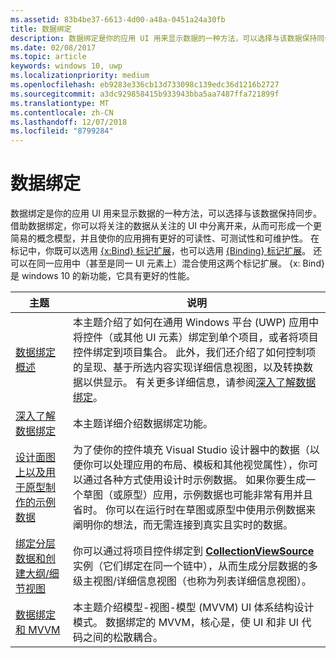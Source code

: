 ```yaml
---
ms.assetid: 83b4be37-6613-4d00-a48a-0451a24a30fb
title: 数据绑定
description: 数据绑定是你的应用 UI 用来显示数据的一种方法，可以选择与该数据保持同步。
ms.date: 02/08/2017
ms.topic: article
keywords: windows 10, uwp
ms.localizationpriority: medium
ms.openlocfilehash: eb9283e336cb13d733098c139edc36d1216b2727
ms.sourcegitcommit: a3dc929858415b933943bba5aa7487ffa721899f
ms.translationtype: MT
ms.contentlocale: zh-CN
ms.lasthandoff: 12/07/2018
ms.locfileid: "8799284"
---
```

# <a name="data-binding"></a>数据绑定

数据绑定是你的应用 UI 用来显示数据的一种方法，可以选择与该数据保持同步。 借助数据绑定，你可以将关注的数据从关注的 UI 中分离开来，从而可形成一个更简易的概念模型，并且使你的应用拥有更好的可读性、可测试性和可维护性。 在标记中，你既可以选用 [{x:Bind} 标记扩展](https://msdn.microsoft.com/library/windows/apps/Mt204783)，也可以选用 [{Binding} 标记扩展](https://msdn.microsoft.com/library/windows/apps/Mt204782)。 还可以在同一应用中（甚至是同一 UI 元素上）混合使用这两个标记扩展。 {x: Bind} 是 windows 10 的新功能，它具有更好的性能。

| 主题 | 说明 |
|-------|-------------|
| [数据绑定概述](data-binding-quickstart.md) | 本主题介绍了如何在通用 Windows 平台 (UWP) 应用中将控件（或其他 UI 元素）绑定到单个项目，或者将项目控件绑定到项目集合。 此外，我们还介绍了如何控制项的呈现、基于所选内容实现详细信息视图，以及转换数据以供显示。 有关更多详细信息，请参阅[深入了解数据绑定](data-binding-in-depth.md)。 | 
| [深入了解数据绑定](data-binding-in-depth.md) | 本主题详细介绍数据绑定功能。 |
| [设计面图上以及用于原型制作的示例数据](displaying-data-in-the-designer.md) | 为了使你的控件填充 Visual Studio 设计器中的数据（以便你可以处理应用的布局、模板和其他视觉属性），你可以通过各种方式使用设计时示例数据。 如果你要生成一个草图（或原型）应用，示例数据也可能非常有用并且省时。 你可以在运行时在草图或原型中使用示例数据来阐明你的想法，而无需连接到真实且实时的数据。 |
| [绑定分层数据和创建大纲/细节视图](how-to-bind-to-hierarchical-data-and-create-a-master-details-view.md) | 你可以通过将项目控件绑定到 [<strong>CollectionViewSource</strong>](https://msdn.microsoft.com/library/windows/apps/BR209833) 实例（它们绑定在同一个链中），从而生成分层数据的多级主视图/详细信息视图（也称为列表详细信息视图）。 |
| [数据绑定和 MVVM](data-binding-and-mvvm.md) | 本主题介绍模型-视图-模型 (MVVM) UI 体系结构设计模式。 数据绑定的 MVVM，核心是，使 UI 和非 UI 代码之间的松散耦合。 |
